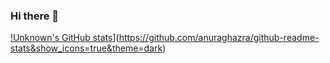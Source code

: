### Hi there 👋

[!Unknown's GitHub stats](https://github-readme-stats.vercel.app/api?username=hoyhingithubacc2)](https://github.com/anuraghazra/github-readme-stats&show_icons=true&theme=dark)
